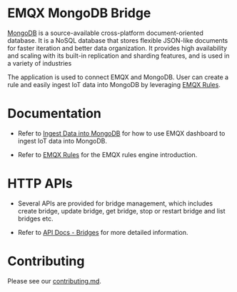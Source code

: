 # EMQX MongoDB Bridge

[MongoDB](https://github.com/mongodb/mongo) is a source-available cross-platform
document-oriented database. It is a NoSQL database that stores flexible JSON-like
documents for faster iteration and better data organization.
It provides high availability and scaling with its built-in replication and sharding
features, and is used in a variety of industries

The application is used to connect EMQX and MongoDB.
User can create a rule and easily ingest IoT data into MongoDB by leveraging
[EMQX Rules](https://docs.emqx.com/en/enterprise/v5.0/data-integration/rules.html).


# Documentation

- Refer to [Ingest Data into MongoDB](https://docs.emqx.com/en/enterprise/v5.0/data-integration/data-bridge-mongodb.html)
  for how to use EMQX dashboard to ingest IoT data into MongoDB.

- Refer to [EMQX Rules](https://docs.emqx.com/en/enterprise/v5.0/data-integration/rules.html)
  for the EMQX rules engine introduction.


# HTTP APIs

- Several APIs are provided for bridge management, which includes create bridge,
  update bridge, get bridge, stop or restart bridge and list bridges etc.

- Refer to [API Docs - Bridges](https://docs.emqx.com/en/enterprise/v5.0/admin/api-docs.html#tag/Bridges)
  for more detailed information.


# Contributing

Please see our [contributing.md](../../CONTRIBUTING.md).
